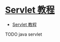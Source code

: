 # [Servlet 教程](https://www.runoob.com/servlet/servlet-tutorial.html)

- [Servlet 教程](#servlet-教程)






TODO java servlet